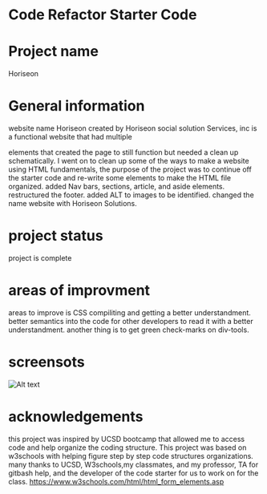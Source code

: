 # Code Refactor Starter Code

# Project name 
Horiseon

# General information 
website name Horiseon created by Horiseon social solution Services, inc is a functional website that had multiple <div> elements that created the page to still function but needed a clean up schematically. I went on to clean up some of the ways to make a website using HTML fundamentals, the purpose of the project was to continue off the starter code and re-write some elements to make the HTML file organized. added Nav bars, sections, article, and aside elements. restructured the footer. added ALT to images to be identified. changed the name website with Horiseon Solutions.

# project status 
project is complete


# areas of improvment 
areas to improve is CSS compiliting and getting a better understandment. better semantics into the code for other developers to read it with a better understandment. another thing is to get green check-marks on div-tools.

# screensots
![Alt text](assets/images/salisbury_module1.png "screenshot")

# acknowledgements
this project was inspired by UCSD bootcamp that allowed me to access code and help organize the coding structure. This project was based on w3schools with helping figure step by step code structures organizations. many thanks to UCSD, W3schools,my classmates, and my professor, TA for gitbash help, and the developer of the code starter  for us to work on for the class.
https://www.w3schools.com/html/html_form_elements.asp
